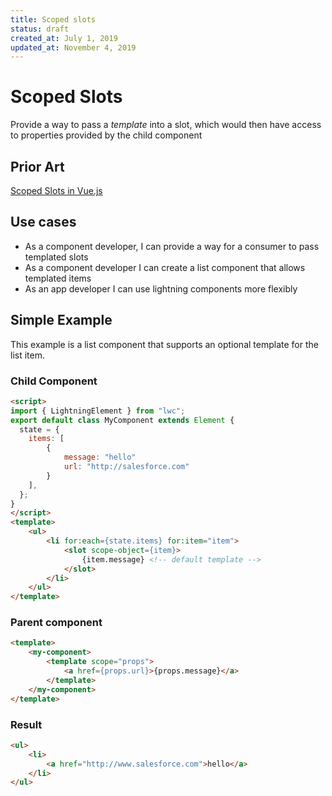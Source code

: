 ```yaml
---
title: Scoped slots
status: draft
created_at: July 1, 2019
updated_at: November 4, 2019
---
```


# Scoped Slots

Provide a way to pass a _template_ into a slot, which would then have access to properties provided by the child component

## Prior Art

[Scoped Slots in Vue.js](https://vuejs.org/v2/guide/components.html#Scoped-Slots)

## Use cases

* As a component developer, I can provide a way for a consumer to pass templated slots
* As a component developer I can create a list component that allows templated items
* As an app developer I can use lightning components more flexibly

## Simple Example

This example is a list component that supports an optional template for the list item.

### Child Component

```html
<script>
import { LightningElement } from "lwc";
export default class MyComponent extends Element {
  state = {
    items: [
        {
            message: "hello"
            url: "http://salesforce.com"
        }
    ],
  };
}
</script>
<template>
    <ul>
        <li for:each={state.items} for:item="item">
            <slot scope-object={item}>
                {item.message} <!-- default template -->
            </slot>
        </li>
    </ul>
</template>
```

### Parent component

```html
<template>
    <my-component>
        <template scope="props">
            <a href={props.url}>{props.message}</a>
        </template>
    </my-component>
</template>
```

### Result

```html
<ul>
    <li>
        <a href="http://www.salesforce.com">hello</a>
    </li>
</ul>
```

